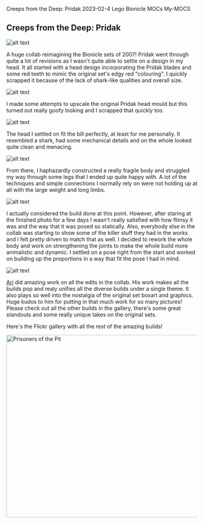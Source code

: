 Creeps from the Deep: Pridak
2023-02-4
Lego Bionicle MOCs My-MOCS

## Creeps from the Deep: Pridak

![alt text](https://live.staticflickr.com/65535/52668520361_cd38929d01_k_d.jpg "Pridak Main Picture")

A huge collab reimagining the Bionicle sets of 2007! Pridak went through quite a lot of revisions as I wasn't quite able to settle on a design in my head. It all started with a head design incorporating the Pridak blades and some red teeth to mimic the original set's edgy red "colouring". I quickly scrapped it because of the lack of shark-like qualities and overall size.

![alt text](https://media.discordapp.net/attachments/466439155325337600/1060093796806819850/20230103_231124.jpg?width=671&height=500 "Pridak WIP 1")

I made some attempts to upscale the original Pridak head mould but this turned out really goofy looking and I scrapped that quickly too.

![alt text](https://media.discordapp.net/attachments/466439155325337600/1060370780636057701/20230104_173405.jpg?width=326&height=671 " Pridak WIP 2")

 The head I settled on fit the bill perfectly, at least for me personally. It resembled a shark, had some mechanical details and on the whole looked quite clean and menacing. 

![alt text](https://media.discordapp.net/attachments/868217270705459270/1062232168442634360/20230107_134249.jpg?width=326&height=450 "Pridak WIP 3")

From there, I haphazardly constructed a really fragile body and struggled my way through some legs that I ended up quite happy with. A lot of the techniques and simple connections I normally rely on were not holding up at all with the large weight and long limbs. 

![alt text](https://media.discordapp.net/attachments/868217270705459270/1064698940534050967/20230116_161126.jpg?width=326&height=671 "Pridak WIP 4")

I actually considered the build done at this point. However, after staring at the finished photo for a few days I wasn't really satisfied with how flimsy it was and the way that it was posed so statically. Also, everybody else in the collab was starting to show some of the killer stuff they had in the works and I felt pretty driven to match that as well. I decided to rework the whole body and work on strengthening the joints to make the whole build more animalistic and dynamic. I settled on a pose right from the start and worked on building up the proportions in a way that fit the pose I had in mind.

![alt text](https://media.discordapp.net/attachments/868217270705459270/1070083936438472845/image.png?width=1009&height=671 "Pridak WIP 5")

[Ari](https://www.flickr.com/photos/188495704@N06) did amazing work on all the edits in the collab. His work makes all the builds pop and realy unifies all the diverse builds under a single theme. It also plays so well into the nostalgia of the original set boxart and graphics. Huge kudos to him for putting in that much work for so many pictures! Please check out all the other builds in the gallery, there's some great standouts and some really unique takes on the original sets.

Here's the Flickr gallery with all the rest of the amazing builds!

<a data-flickr-embed="true" data-header="true" href="https://www.flickr.com/photos/lordoblivionthegreat/galleries/72157721474685797" title="Prisoners of the Pit"><img src="https://live.staticflickr.com/65535/52669082098_816af29c69.jpg" width="640" height="480" alt="Prisoners of the Pit"></a><script async src="https://embedr.flickr.com/assets/client-code.js" charset="utf-8"></script>
